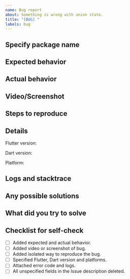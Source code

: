 ```yaml
---
name: Bug report
about: Something is wrong with union state.
title: "[BUG] "
labels: bug
---
```


## Specify package name
<!--Write the name of the package where you have problems-->

## Expected behavior
<!--Tell us what should happen-->

## Actual behavior
<!--Tell us what happens instead-->

## Video/Screenshot
<!--Attach file with a reproduction of bug-->

## Steps to reproduce
<!--
1)...
2)...
3)...
...
-->

## Details
Flutter version: <!--android/ios/web/desktop-->

Dart version: <!--android/ios/web/desktop-->

Platform: <!--android/ios/web/desktop-->

## Logs and stacktrace
<!--
Error details
-->

## Any possible solutions
<!--
Optional
What do you think would solve the problem?
-->

## What did you try to solve
<!--
Optional
What did you try to solve the problem?
-->

## Checklist for self-check
- [ ] Added expected and actual behavior.
- [ ] Added video or screenshot of bug.
- [ ] Added isolated way to reproduce the bug.
- [ ] Specified Flutter, Dart version and platforms.
- [ ] Attached error code and logs.
- [ ] All unspecified fields in the Issue description deleted.